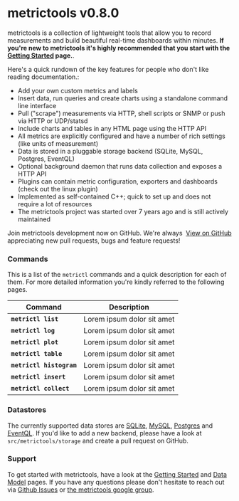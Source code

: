 # metrictools v0.8.0

metrictools is a collection of lightweight tools that allow you to record measurements
and build beautiful real-time dashboards within minutes. **If you're new to metrictools it's highly recommended that you start with the
[Getting Started](/documentation/getting-started) page.**. 

Here's a quick rundown of the key features for people who don't like reading
documentation.:

  - Add your own custom metrics and labels
  - Insert data, run queries and create charts using a standalone command line interface
  - Pull ("scrape") measurements via HTTP, shell scripts or SNMP or push via HTTP or UDP/statsd
  - Include charts and tables in any HTML page using the HTTP API
  - All metrics are explicitly configured and have a number of rich settings (like units of measurement)
  - Data is stored in a pluggable storage backend (SQLite, MySQL, Postgres, EventQL)
  - Optional background daemon that runs data collection and exposes a HTTP API
  - Plugins can contain metric configuration, exporters and dashboards (check out
    the linux plugin)
  - Implemented as self-contained C++; quick to set up and does not require a lot of resources
  - The metrictools project was started over 7 years ago and is still actively maintained


<div class="notice">
  <div style="float:right;"><a class="github-button" data-style="mega" href="https://github.com/paulasmuth/metrictools" data-count-href="/paulasmuth/metrictools/stargazers" data-count-api="/repos/paulasmuth/metrictools#stargazers_count" data-count-aria-label="# stargazers on GitHub" aria-label="Star paulasmuth/metrictools on GitHub">View on GitHub</a></div>
  Join metrictools development now on GitHub. We're always appreciating new pull requests, bugs and feature requests!
</div>


### Commands

This is a list of the `metrictl` commands and a quick description for each of
them. For more detailed information you're kindly referred to the following
pages.

<table>
  <thead>
    <tr>
      <th>Command</th>
      <th>Description</th>
    </tr>
  </thead>
  <tbody>
    <tr>
      <td><code><strong>metrictl list</strong></code></td>
      <td>Lorem ipsum dolor sit amet</td>
    </tr>
    <tr>
      <td><code><strong>metrictl log</strong></code></td>
      <td>Lorem ipsum dolor sit amet</td>
    </tr>
    <tr>
      <td><code><strong>metrictl plot</strong></code></td>
      <td>Lorem ipsum dolor sit amet</td>
    </tr>
    <tr>
      <td><code><strong>metrictl table</strong></code></td>
      <td>Lorem ipsum dolor sit amet</td>
    </tr>
    <tr>
      <td><code><strong>metrictl histogram</strong></code></td>
      <td>Lorem ipsum dolor sit amet</td>
    </tr>
    <tr>
      <td><code><strong>metrictl insert</strong></code></td>
      <td>Lorem ipsum dolor sit amet</td>
    </tr>
    <tr>
      <td><code><strong>metrictl collect</strong></code></td>
      <td>Lorem ipsum dolor sit amet</td>
    </tr>
  </tbody>
</table>

### Datastores

The currently supported data stores are 
[SQLite](/documentation/backend-sqlite),
[MySQL](/documentation/backend-mysql), 
[Postgres](/documentation/backend-postgres) and [EventQL](/documentation/backend-eventql).
If you'd like to add a new backend, please have a look at `src/metrictools/storage` and
create a pull request on GitHub.


### Support

To get started with metrictools, have a look at the [Getting Started](/documentation/getting-started) and
[Data Model](/documentation/data-model) pages. If you have any questions please
don't hesitate to reach out via [Github Issues](http://github.com/paulasmuth/metrictools/issues)
or [the metrictools google group](http://groups.google.com/group/metrictools).

<script async defer src="https://buttons.github.io/buttons.js"></script>

